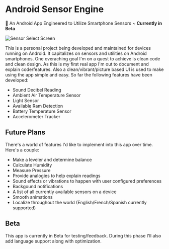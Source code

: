 # **Android Sensor Engine**
📱 An Android App Engineered to Utilize Smartphone Sensors ~ **Currently in Beta**

![Sensor Select Screen](https://github.com/Cfoulcard/Sound-Tech-Sensors/blob/master/mockups/featured_image.png)

This is a personal project being developed and maintained for devices running on Android. It capitalizes on sensors and utilities on Android smartphones. One overaching goal I'm on a quest to achieve is clean code and clean design. As this is my first real app I'm out to document and explain code/features. Also a clean/vibrant/picture based UI is used to make using the app simple and easy. So far the following features have been developed:
- Sound Decibel Reading
- Ambient Air Temperature Sensor
- Light Sensor
- Available Ram Detection
- Battery Temperature Sensor
- Accelerometer Tracker

## Future Plans
There's a world of features I'd like to implement into this app over time. Here's a couple:
- Make a leveler and determine balance
- Calculate Humidity
- Measure Pressure
- Provide analogies to help explain readings
- Sound effects or vibrations to happen with user configured preferences
- Backgound notifications
- A list of all currently available sensors on a device
- Smooth animations
- Localize throughout the world (English/French/Spanish currently supported)

## Beta
This app is currently in Beta for testing/feedback. During this phase I'll also add language support along with optimization.


